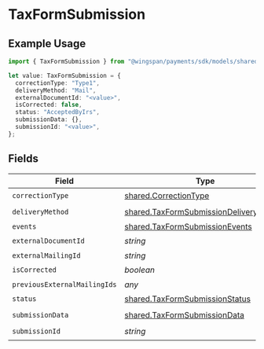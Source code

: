 # TaxFormSubmission

## Example Usage

```typescript
import { TaxFormSubmission } from "@wingspan/payments/sdk/models/shared";

let value: TaxFormSubmission = {
  correctionType: "Type1",
  deliveryMethod: "Mail",
  externalDocumentId: "<value>",
  isCorrected: false,
  status: "AcceptedByIrs",
  submissionData: {},
  submissionId: "<value>",
};
```

## Fields

| Field                                                                                                   | Type                                                                                                    | Required                                                                                                | Description                                                                                             |
| ------------------------------------------------------------------------------------------------------- | ------------------------------------------------------------------------------------------------------- | ------------------------------------------------------------------------------------------------------- | ------------------------------------------------------------------------------------------------------- |
| `correctionType`                                                                                        | [shared.CorrectionType](../../../sdk/models/shared/correctiontype.md)                                   | :heavy_check_mark:                                                                                      | N/A                                                                                                     |
| `deliveryMethod`                                                                                        | [shared.TaxFormSubmissionDeliveryMethod](../../../sdk/models/shared/taxformsubmissiondeliverymethod.md) | :heavy_check_mark:                                                                                      | N/A                                                                                                     |
| `events`                                                                                                | [shared.TaxFormSubmissionEvents](../../../sdk/models/shared/taxformsubmissionevents.md)                 | :heavy_minus_sign:                                                                                      | N/A                                                                                                     |
| `externalDocumentId`                                                                                    | *string*                                                                                                | :heavy_check_mark:                                                                                      | N/A                                                                                                     |
| `externalMailingId`                                                                                     | *string*                                                                                                | :heavy_minus_sign:                                                                                      | N/A                                                                                                     |
| `isCorrected`                                                                                           | *boolean*                                                                                               | :heavy_check_mark:                                                                                      | N/A                                                                                                     |
| `previousExternalMailingIds`                                                                            | *any*                                                                                                   | :heavy_minus_sign:                                                                                      | N/A                                                                                                     |
| `status`                                                                                                | [shared.TaxFormSubmissionStatus](../../../sdk/models/shared/taxformsubmissionstatus.md)                 | :heavy_check_mark:                                                                                      | N/A                                                                                                     |
| `submissionData`                                                                                        | [shared.TaxFormSubmissionData](../../../sdk/models/shared/taxformsubmissiondata.md)                     | :heavy_check_mark:                                                                                      | N/A                                                                                                     |
| `submissionId`                                                                                          | *string*                                                                                                | :heavy_check_mark:                                                                                      | N/A                                                                                                     |